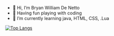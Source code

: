 - 👋 Hi, I’m Bryan William De Netto
- 👀 Having fun playing with coding
- 🌱 I’m currently learning java, HTML, CSS, .Lua

[![Top Langs](https://github-readme-stats.vercel.app/api/top-langs/?username=him32223&layout=compact&langs_count=8)](https://github.com/him32223/github-readme-stats)


